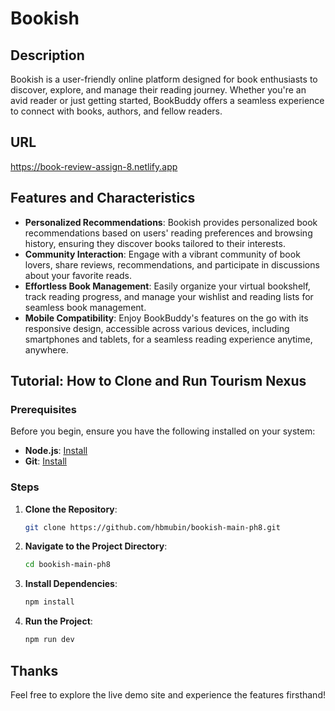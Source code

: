 # Bookish

## Description

Bookish is a user-friendly online platform designed for book enthusiasts to discover, explore, and manage their reading journey. Whether you're an avid reader or just getting started, BookBuddy offers a seamless experience to connect with books, authors, and fellow readers.

## URL

https://book-review-assign-8.netlify.app

## Features and Characteristics

- **Personalized Recommendations**: Bookish provides personalized book recommendations based on users' reading preferences and browsing history, ensuring they discover books tailored to their interests.
- **Community Interaction**: Engage with a vibrant community of book lovers, share reviews, recommendations, and participate in discussions about your favorite reads.
- **Effortless Book Management**: Easily organize your virtual bookshelf, track reading progress, and manage your wishlist and reading lists for seamless book management.
- **Mobile Compatibility**: Enjoy BookBuddy's features on the go with its responsive design, accessible across various devices, including smartphones and tablets, for a seamless reading experience anytime, anywhere.

## Tutorial: How to Clone and Run Tourism Nexus

### Prerequisites
Before you begin, ensure you have the following installed on your system:
- **Node.js**: [Install](https://nodejs.org/)
- **Git**: [Install](https://git-scm.com/)

### Steps

1. **Clone the Repository**:
   ```bash
   git clone https://github.com/hbmubin/bookish-main-ph8.git
2. **Navigate to the Project Directory**:
      ```bash
   cd bookish-main-ph8
4. **Install Dependencies**:
    ```bash
   npm install
5. **Run the Project**:
    ```bash
    npm run dev
## Thanks

Feel free to explore the live demo site and experience the features firsthand!

